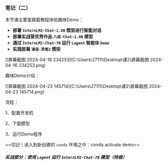 ### 笔记（二）

本节课主要是跟着教程体验趣味Demo：

- **部署 `InternLM2-Chat-1.8B` 模型进行智能对话**
- **部署实战营优秀作品 `八戒-Chat-1.8B` 模型**
- **通过 `InternLM2-Chat-7B` 运行 `Lagent` 智能体 `Demo`**
- **实践部署 `浦语·灵笔2` 模型**

![屏幕截图 2024-04-16 234253](C:\Users\27111\Desktop\课2\屏幕截图 2024-04-16 234253.png)

趣味Demo介绍：

![屏幕截图 2024-04-23 145714](C:\Users\27111\Desktop\课2\屏幕截图 2024-04-23 145714.png)

流程：

1、配置开发机

2、下载模型

3、运行Demo程序

==切记！进入到新创建的 `conda` 环境之中：conda activate demo==



##### 实战部分：使用 `Lagent` 运行 `InternLM2-Chat-7B` 模型（待做）